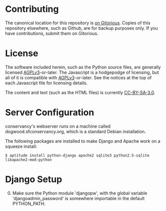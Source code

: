 Contributing
============

The canonical location for this repository is
[on Gitorious](https://gitorious.org/conservancy/website).  Copies of this
repository elsewhere, such as Github, are for backup purposes only.  If you
have contributions, submit them on Gitorious.

License
=======

The software included herein, such as the Python source files, are generally
licensed [AGPLv3](AGPLv3)-or-later.  The Javascript is a hodgepodge of
licensing, but all of it is compatible with [AGPLv3](AGPLv3)-or-later.  See
the notices at the top of each Javascript file for licensing details.

The content and text (such as the HTML files) is currently
[CC-BY-SA-3.0](CC-By-SA-3.0).

Server Configuration
====================

conservancy's webserver runs on a machine called
dogwood.sfconservancy.org, which is a standard Debian installation.

The following packages are installed to make Django and Apache work on a
squeeze install:

    $ aptitude install python-django apache2 sqlite3 python2.5-sqlite libapache2-mod-python



Django Setup
============

0. Make sure the Python module 'djangopw', with the global variable
   'djangoadmin_password' is somewhere importable in the default
   PYTHON_PATH.
